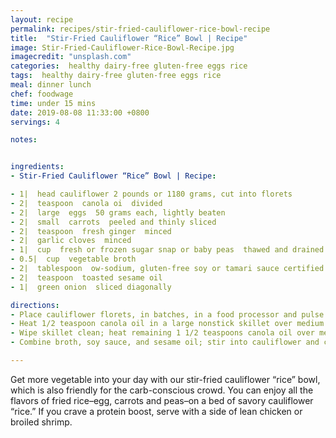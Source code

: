 ```yaml
---
layout: recipe
permalink: recipes/stir-fried-cauliflower-rice-bowl-recipe
title:  "Stir-Fried Cauliflower “Rice” Bowl | Recipe"
image: Stir-Fried-Cauliflower-Rice-Bowl-Recipe.jpg
imagecredit: "unsplash.com"
categories:  healthy dairy-free gluten-free eggs rice
tags:  healthy dairy-free gluten-free eggs rice
meal: dinner lunch
chef: foodwage
time: under 15 mins
date: 2019-08-08 11:33:00 +0800
servings: 4

notes:


ingredients:
- Stir-Fried Cauliflower “Rice” Bowl | Recipe:

- 1|  head cauliflower 2 pounds or 1180 grams, cut into florets
- 2|  teaspoon  canola oi  divided
- 2|  large  eggs  50 grams each, lightly beaten
- 2|  small  carrots  peeled and thinly sliced
- 2|  teaspoon  fresh ginger  minced
- 2|  garlic cloves  minced
- 1|  cup  fresh or frozen sugar snap or baby peas  thawed and drained
- 0.5|  cup  vegetable broth
- 2|  tablespoon  ow-sodium, gluten-free soy or tamari sauce certified gluten-free if necessary
- 2|  teaspoon  toasted sesame oil
- 1|  green onion  sliced diagonally

directions:
- Place cauliflower florets, in batches, in a food processor and pulse until it is the size and texture of rice. Set aside.
- Heat 1/2 teaspoon canola oil in a large nonstick skillet over medium heat. Add eggs; cook, stirring frequently, for 2 to 3 minutes or until set. Transfer to a plate; thinly slice and set aside.
- Wipe skillet clean; heat remaining 1 1/2 teaspoons canola oil over medium heat. Add carrots, ginger, and garlic. Cook, stirring constantly, 2 minutes. Increase heat to medium-high. Stir in cauliflower and sugar snap pea pods. Cook, stirring constantly, for 5 minutes until mixture is hot and cauliflower is crisp-tender.
- Combine broth, soy sauce, and sesame oil; stir into cauliflower and cook 1 minute. Stir in reserved eggs; cook 1 minute until heated. Sprinkle with green onions and serve immediately.

---
```


Get more vegetable into your day with our stir-fried cauliflower “rice” bowl, which is also friendly for the carb-conscious crowd. You can enjoy all the flavors of fried rice–egg, carrots and peas–on a bed of savory cauliflower “rice.” If you crave a protein boost, serve with a side of lean chicken or broiled shrimp.